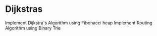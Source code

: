 # Dijkstras
Implement Dijkstra's Algorithm using Fibonacci heap
Implement Routing Algorithm using Binary Trie
